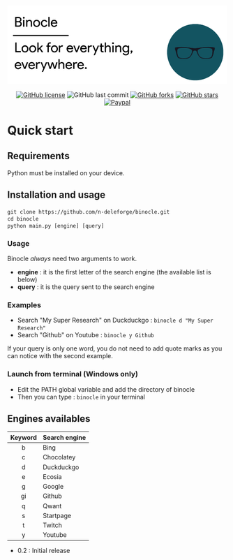 ![Header](/docs/header.png)

<div align="center">

[![GitHub license](https://img.shields.io/github/license/n-deleforge/binocle?style=for-the-badge)](https://github.com/n-deleforge/binocle/blob/main/LICENCE)
![GitHub last commit](https://img.shields.io/github/last-commit/n-deleforge/binocle?style=for-the-badge)
[![GitHub forks](https://img.shields.io/github/forks/n-deleforge/binocle?style=for-the-badge)](https://github.com/n-deleforge/binocle/network)
[![GitHub stars](https://img.shields.io/github/stars/n-deleforge/binocle?style=for-the-badge)](https://github.com/n-deleforge/binocle/stargazers)
[![Paypal](https://img.shields.io/badge/DONATE-PAYPAL.ME-lightgrey?style=for-the-badge)](https://www.paypal.com/paypalme/nicolasdeleforge)

</div>

# Quick start
## Requirements

Python must be installed on your device.

## Installation and usage

```
git clone https://github.com/n-deleforge/binocle.git
cd binocle
python main.py [engine] [query]
```

### Usage

Binocle *always* need two arguments to work.
- **engine** : it is the first letter of the search engine (the available list is below)
- **query** : it is the query sent to the search engine

### Examples

- Search "My Super Research" on Duckduckgo : `binocle d "My Super Research"`
- Search "Github" on Youtube : `binocle y Github` 

If your query is only one word, you do not need to add quote marks as you can notice with the second example.

### Launch from terminal (Windows only)

- Edit the PATH global variable and add the directory of binocle
- Then you can type : `binocle` in your terminal

## Engines availables

| Keyword | Search engine 
| :----------: | -----------
| b             | Bing
| c             | Chocolatey
| d             | Duckduckgo
| e             | Ecosia
| g             | Google
| gi            | Github
| q             | Qwant
| s             | Startpage
| t             | Twitch
| y             | Youtube

- 0.2 : Initial release
